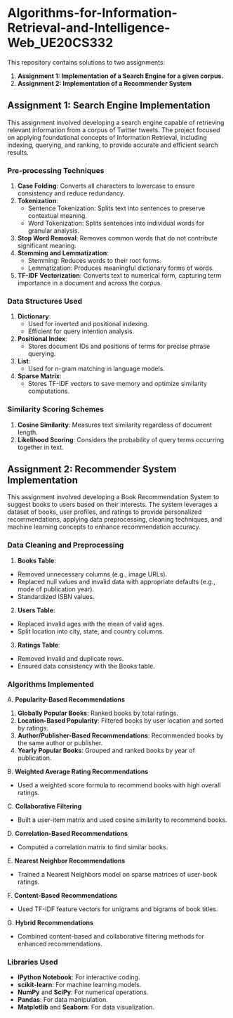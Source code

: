 # Algorithms-for-Information-Retrieval-and-Intelligence-Web_UE20CS332

This repository contains solutions to two assignments:

1. **Assignment 1: Implementation of a Search Engine for a given corpus.**
2. **Assignment 2: Implementation of a Recommender System**

## Assignment 1: Search Engine Implementation
This assignment involved developing a search engine capable of retrieving relevant information from a corpus of Twitter tweets. The project focused on applying foundational concepts of Information Retrieval, including indexing, querying, and ranking, to provide accurate and efficient search results.

### Pre-processing Techniques
1. **Case Folding**: Converts all characters to lowercase to ensure consistency and reduce redundancy.
2. **Tokenization**:
    * Sentence Tokenization: Splits text into sentences to preserve contextual meaning.
    * Word Tokenization: Splits sentences into individual words for granular analysis.
3. **Stop Word Removal**: Removes common words that do not contribute significant meaning.
4. **Stemming and Lemmatization**:
    * Stemming: Reduces words to their root forms.
    * Lemmatization: Produces meaningful dictionary forms of words.
5. **TF-IDF Vectorization**: Converts text to numerical form, capturing term importance in a document and across the corpus.

### Data Structures Used
1. **Dictionary**:
    * Used for inverted and positional indexing.
    * Efficient for query intention analysis.
2. **Positional Index**:
    * Stores document IDs and positions of terms for precise phrase querying.
3. **List**:
    * Used for n-gram matching in language models.
4. **Sparse Matrix**:
    * Stores TF-IDF vectors to save memory and optimize similarity computations.

### Similarity Scoring Schemes
1. **Cosine Similarity**: Measures text similarity regardless of document length.
2. **Likelihood Scoring**: Considers the probability of query terms occurring together in text.


## Assignment 2: Recommender System Implementation
This assignment involved developing a Book Recommendation System to suggest books to users based on their interests. The system leverages a dataset of books, user profiles, and ratings to provide personalized recommendations, applying data preprocessing, cleaning techniques, and machine learning concepts to enhance recommendation accuracy.

### Data Cleaning and Preprocessing
1. **Books Table**:
* Removed unnecessary columns (e.g., image URLs).
* Replaced null values and invalid data with appropriate defaults (e.g., mode of publication year).
* Standardized ISBN values.
2. **Users Table**:
* Replaced invalid ages with the mean of valid ages.
* Split location into city, state, and country columns.
3. **Ratings Table**:
* Removed invalid and duplicate rows.
* Ensured data consistency with the Books table.

### Algorithms Implemented
A. **Popularity-Based Recommendations**
   1. **Globally Popular Books**: Ranked books by total ratings.
   2. **Location-Based Popularity**: Filtered books by user location and sorted by ratings.
   3. **Author/Publisher-Based Recommendations**: Recommended books by the same author or publisher.
   4. **Yearly Popular Books**: Grouped and ranked books by year of publication.

B. **Weighted Average Rating Recommendations**
   * Used a weighted score formula to recommend books with high overall ratings.

C. **Collaborative Filtering**
   * Built a user-item matrix and used cosine similarity to recommend books.

D. **Correlation-Based Recommendations**
   * Computed a correlation matrix to find similar books.

E. **Nearest Neighbor Recommendations**
   * Trained a Nearest Neighbors model on sparse matrices of user-book ratings.

F. **Content-Based Recommendations**
   * Used TF-IDF feature vectors for unigrams and bigrams of book titles.

G. **Hybrid Recommendations**
   * Combined content-based and collaborative filtering methods for enhanced recommendations.

### Libraries Used
* **IPython Notebook**: For interactive coding.
* **scikit-learn**: For machine learning models.
* **NumPy** and **SciPy**: For numerical operations.
* **Pandas**: For data manipulation.
* **Matplotlib** and **Seaborn**: For data visualization.
